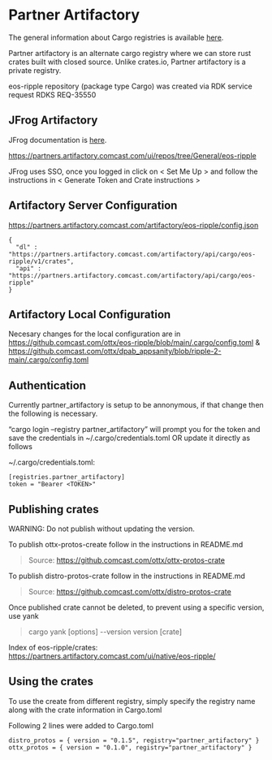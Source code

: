 # Partner Artifactory 

The general information about Cargo registries is available [here](https://github.comcast.com/ottx/eos-ripple/blob/RPPL-1468/.cargo/config.toml). 

Partner artifactory is an alternate cargo registry where we can store rust crates built with closed source.  Unlike crates.io, Partner artifactory is a private registry. 

eos-ripple repository (package type Cargo) was created via RDK service request RDKS REQ-35550  

## JFrog Artifactory 
JFrog documentation is [here](https://jfrog.com/help/r/jfrog-artifactory-documentation/cargo-package-registry).

https://partners.artifactory.comcast.com/ui/repos/tree/General/eos-ripple


JFrog uses SSO, once you logged in click on < Set Me Up > and follow the instructions in < Generate Token and Crate instructions > 

 

## Artifactory Server Configuration 
https://partners.artifactory.comcast.com/artifactory/eos-ripple/config.json 
```
{ 
  "dl" : "https://partners.artifactory.comcast.com/artifactory/api/cargo/eos-ripple/v1/crates", 
  "api" : "https://partners.artifactory.comcast.com/artifactory/api/cargo/eos-ripple" 
} 
```

## Artifactory Local Configuration  

Necesary changes for the local configuration are in
https://github.comcast.com/ottx/eos-ripple/blob/main/.cargo/config.toml &
https://github.comcast.com/ottx/dpab_appsanity/blob/ripple-2-main/.cargo/config.toml

## Authentication 
Currently partner_artifactory is setup to be annonymous, if that change then the following is necessary. 

“cargo login –registry partner_artifactory” will prompt you for the token and save the credentials in ~/.cargo/credentials.toml OR update it directly as follows 

 
~/.cargo/credentials.toml: 
```
[registries.partner_artifactory] 
token = "Bearer <TOKEN>" 
```
 

## Publishing crates 
WARNING: Do not publish without updating the version.

To publish ottx-protos-create follow in the instructions in README.md
> Source: https://github.comcast.com/ottx/ottx-protos-crate 

 
To publish distro-protos-crate follow in the instructions in README.md 
> Source: https://github.comcast.com/ottx/distro-protos-crate 

 
Once published crate cannot be deleted, to prevent using a specific version, use yank 

> cargo yank [options] --version version [crate] 

Index of eos-ripple/crates: https://partners.artifactory.comcast.com/ui/native/eos-ripple/ 

 

## Using the crates 

To use the create from different registry, simply specify the registry name along with the crate information in Cargo.toml 

 
Following 2 lines were added to Cargo.toml 
```
distro_protos = { version = "0.1.5", registry="partner_artifactory" } 
ottx_protos = { version = "0.1.0", registry="partner_artifactory" } 
```
 
